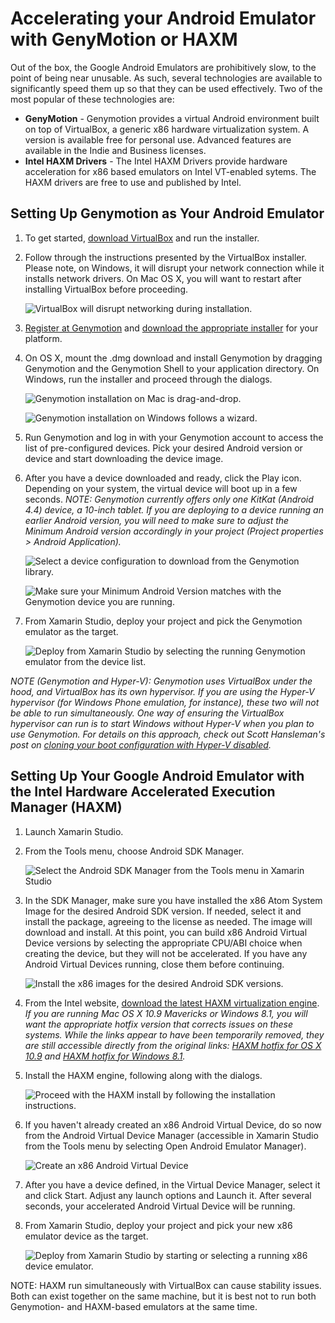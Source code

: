 # Accelerating your Android Emulator with GenyMotion or HAXM

Out of the box, the Google Android Emulators are prohibitively slow, to the point of being near unusable. As such, several technologies are available to significantly speed them up so that they can be used effectively. Two of the most popular of these technologies are:

 * **GenyMotion** - Genymotion provides a virtual Android environment built on top of VirtualBox, a generic x86 hardware virtualization system. A version is available free for personal use. Advanced features are available in the Indie and Business licenses.
 * **Intel HAXM Drivers** - The Intel HAXM Drivers provide hardware acceleration for x86 based emulators on Intel VT-enabled sytems. The HAXM drivers are free to use and published by Intel. 

## Setting Up Genymotion as Your Android Emulator

1. To get started, [download VirtualBox](http://www.oracle.com/technetwork/server-storage/virtualbox/downloads/index.html) and run the installer.

2. Follow through the instructions presented by the VirtualBox installer. Please note, on Windows, it will disrupt your network connection while it installs network drivers. On Mac OS X, you will want to restart after installing VirtualBox before proceeding.

    ![VirtualBox will disrupt networking during installation.](/Support_Files/Android_Acceleration_Screenshots/VirtualBoxWinInstallNetworkWarning.png)

3. [Register at Genymotion](https://cloud.genymotion.com/page/customer/login/) and [download the appropriate installer](https://cloud.genymotion.com/page/launchpad/download/) for your platform.

4. On OS X, mount the .dmg download and install Genymotion by dragging Genymotion and the Genymotion Shell to your application directory. On Windows, run the installer and proceed through the dialogs.

    ![Genymotion installation on Mac is drag-and-drop.](/Support_Files/Android_Acceleration_Screenshots/GenymotionMacInstall.png)

    ![Genymotion installation on Windows follows a wizard.](/Support_Files/Android_Acceleration_Screenshots/GenymotionWinInstallWizard.png)

5. Run Genymotion and log in with your Genymotion account to access the list of pre-configured devices. Pick your desired Android version or device and start downloading the device image.

6. After you have a device downloaded and ready, click the Play icon. Depending on your system, the virtual device will boot up in a few seconds. _NOTE: Genymotion currently offers only one KitKat (Android 4.4) device, a 10-inch tablet. If you are deploying to a device running an earlier Android version, you will need to make sure to adjust the Minimum Android version accordingly in your project (Project properties > Android Application)._

    ![Select a device configuration to download from the Genymotion library.](/Support_Files/Android_Acceleration_Screenshots/GenymotionMacNewDeviceSelection.png)

    ![Make sure your Minimum Android Version matches with the Genymotion device you are running.](/Support_Files/Android_Acceleration_Screenshots/GenymotionMacMinimumAndroidVersion.png)

7. From Xamarin Studio, deploy your project and pick the Genymotion emulator as the target.

    ![Deploy from Xamarin Studio by selecting the running Genymotion emulator from the device list.](/Support_Files/Android_Acceleration_Screenshots/GenymotionMacDeployFromXamarinStudio.png)
    
_NOTE (Genymotion and Hyper-V): Genymotion uses VirtualBox under the hood, and VirtualBox has its own hypervisor. If you are using the Hyper-V hypervisor (for Windows Phone emulation, for instance), these two will not be able to run simultaneously. One way of ensuring the VirtualBox hypervisor can run is to start Windows without Hyper-V when you plan to use Genymotion. For details on this approach, check out Scott Hansleman's post on [cloning your boot configuration with Hyper-V disabled](http://www.hanselman.com/blog/SwitchEasilyBetweenVirtualBoxAndHyperVWithABCDEditBootEntryInWindows81.aspx)._

## Setting Up Your Google Android Emulator with the Intel Hardware Accelerated Execution Manager (HAXM)


1. Launch Xamarin Studio.

2. From the Tools menu, choose Android SDK Manager.

    ![Select the Android SDK Manager from the Tools menu in Xamarin Studio](/Support_Files/Android_Acceleration_Screenshots/XamarinStudioAndroidTools.png)

3. In the SDK Manager, make sure you have installed the x86 Atom System Image for the desired Android SDK version. If needed, select it and install the package, agreeing to the license as needed. The image will download and install. At this point, you can build x86 Android Virtual Device versions by selecting the appropriate CPU/ABI choice when creating the device, but they will not be accelerated. If you have any Android Virtual Devices running, close them before continuing.

    ![Install the x86 images for the desired Android SDK versions.](/Support_Files/Android_Acceleration_Screenshots/HaxmMacInstallx86Images.png)

4. From the Intel website, [download the latest HAXM virtualization engine](http://software.intel.com/en-us/articles/intel-hardware-accelerated-execution-manager/). _If you are running Mac OS X 10.9 Mavericks or Windows 8.1, you will want the appropriate hotfix version that corrects issues on these systems. While the links appear to have been temporarily removed, they are still accessible directly from the original links: [HAXM hotfix for OS X 10.9](http://software.intel.com/en-us/articles/intel-hardware-accelerated-execution-manager-end-user-license-agreement-macos-hotfix) and [HAXM hotfix for Windows 8.1](http://software.intel.com/en-us/articles/intel-hardware-accelerated-execution-manager-end-user-license-agreement-windows-hotfix)._

5. Install the HAXM engine, following along with the dialogs.

    ![Proceed with the HAXM install by following the installation instructions.](/Support_Files/Android_Acceleration_Screenshots/HaxmMacInstallWizard.png)

6. If you haven't already created an x86 Android Virtual Device, do so now from the Android Virtual Device Manager (accessible in Xamarin Studio from the Tools menu by selecting Open Android Emulator Manager).

    ![Create an x86 Android Virtual Device](/Support_Files/Android_Acceleration_Screenshots/HaxmMacCreatex86Avd.png)

7. After you have a device defined, in the Virtual Device Manager, select it and click Start. Adjust any launch options and Launch it. After several seconds, your accelerated Android Virtual Device will be running.

8. From Xamarin Studio, deploy your project and pick your new x86 emulator device as the target.

    ![Deploy from Xamarin Studio by starting or selecting a running x86 device emulator.](/Support_Files/Android_Acceleration_Screenshots/HaxmMacDeployFromXamarinStudio.png)

NOTE: HAXM run simultaneously with VirtualBox can cause stability issues. Both can exist together on the same machine, but it is best not to run both Genymotion- and HAXM-based emulators at the same time.
